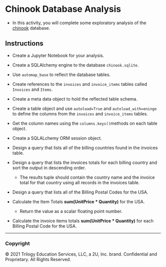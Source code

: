 # Chinook Database Analysis

* In this activity, you will complete some exploratory analysis of the [chinook](https://chinookdatabase.codeplex.com/wikipage?title=Chinook_Schema&referringTitle=Home) database.

## Instructions

* Create a Jupyter Notebook for your analysis.

* Create a SQLAlchemy engine to the database `chinook.sqlite`.

* Use `automap_base` to reflect the database tables.

* Create references to the `invoices` and `invoice_items` tables called `Invoices` and `Items`.

* Create a meta data object to hold the reflected table schema. 

* Create a table object and use `autoload=True` and `autoload_with=eninge` to define the columns from the `invoices` and `invoice_items` tables.

* Get the column names using the `columns.keys()`methods on each table object.

* Create a SQLALchemy ORM session object.

* Design a query that lists all of the billing countries found in the invoices table.

* Design a query that lists the invoices totals for each billing country and sort the output in descending order.

  * The results tuple should contain the country name and the invoice total for that country using all records in the invoices table.

* Design a query that lists all of the Billing Postal Codes for the USA.

* Calculate the Item Totals **sum(UnitPrice \* Quantity)** for the USA.

  * Return the value as a scalar floating point number.

* Calculate the invoice items totals **sum(UnitPrice \* Quantity)** for each Billing Postal Code for the USA.

- - -

### Copyright

© 2021 Trilogy Education Services, LLC, a 2U, Inc. brand.  Confidential and Proprietary.  All Rights Reserved.
